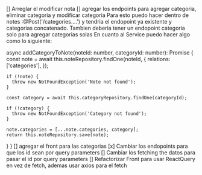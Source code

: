 [] Arreglar el modificar nota
[] agregar los endpoints para agregar categoria, eliminar categoria y modificar categoria
Para esto puedo hacer dentro de notes :@Post('/categories....') y tendria el endopoint ya existente
y categorias concatenado. Tambien deberia tener un endopoint categoria solo para agregar categorias solas
En cuanto al Service puedo hacer algo como lo siguiente:

async addCategoryToNote(noteId: number, categoryId: number): Promise<Note> {
const note = await this.noteRepository.findOne(noteId, {
relations: ['categories'],
});

    if (!note) {
      throw new NotFoundException('Note not found');
    }

    const category = await this.categoryRepository.findOne(categoryId);

    if (!category) {
      throw new NotFoundException('Category not found');
    }

    note.categories = [...note.categories, category];
    return this.noteRepository.save(note);

}
}
[] agregar el front para las categorias
[x] Cambiar los endopoints para que los id sean por query parameters
[] Cambiar los fetching the datos para pasar el id por query parameters
[] Refactorizar Front para usar ReactQuery en vez de fetch, ademas usar axios para el fetch

```

```
